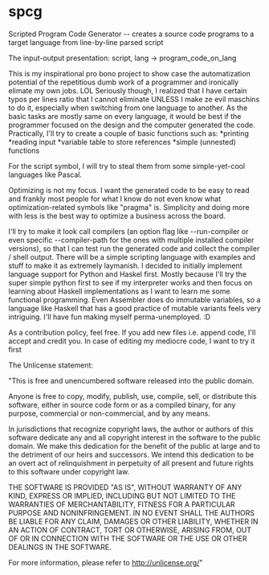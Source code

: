# spcg
Scripted Program Code Generator -- creates a source code programs to a target language from line-by-line parsed script

The input-output presentation: script, lang -> program_code_on_lang

This is my inspirational pro bono project to show case the automatization potential of the repetitious dumb work of a
programmer and ironically elimate my own jobs. LOL Seriously though, I realized that I have certain typos per lines ratio
that I cannot eliminate UNLESS I make ze evil maschins to do it, especially when switching from one language to another.
As the basic tasks are mostly same on every language, it would be best if the programmer focused on the design and the
computer generated the code. Practically, I'll try to create a couple of basic functions such as:
 *printing
 *reading input
 *variable table to store references
 *simple (unnested) functions
 
 For the script symbol, I will try to steal them from some simple-yet-cool languages like Pascal.
 
 Optimizing is not my focus. I want the generated code to be easy to read and frankly most people for what I know
 do not even know what optimization-related symbols like "pragma" is. Simplicity and doing more with less is the best way
 to optimize a business across the board.
 
 I'll try to make it look call compilers (an option flag like --run-compiler or even specific --compiler-path for the
 ones with multiple installed compiler versions), so that I can test run the generated code and collect the compiler
 / shell output. There will be a simple scripting language with examples and stuff to make it as extremely laymanish. 
 I decided to initially implement language support for Python and Haskel first. Mostly because I'll try the super simple
 python first to see if my interpreter works and then focus on learning about Haskell implementations as I want to learn
 me some functional programming. Even Assembler does do immutable variables, so a language like Haskell that has a good
 practice of mutable variants feels very intriguing. I'll have fun making myself perma-unemployed. :D

As a contribution policy, feel free. If you add new files i.e. append code, I'll accept and credit you. In case of editing
my mediocre code, I want to try it first 

The Unlicense statement:

"This is free and unencumbered software released into the public domain.

Anyone is free to copy, modify, publish, use, compile, sell, or
distribute this software, either in source code form or as a compiled
binary, for any purpose, commercial or non-commercial, and by any
means.

In jurisdictions that recognize copyright laws, the author or authors
of this software dedicate any and all copyright interest in the
software to the public domain. We make this dedication for the benefit
of the public at large and to the detriment of our heirs and
successors. We intend this dedication to be an overt act of
relinquishment in perpetuity of all present and future rights to this
software under copyright law.

THE SOFTWARE IS PROVIDED "AS IS", WITHOUT WARRANTY OF ANY KIND,
EXPRESS OR IMPLIED, INCLUDING BUT NOT LIMITED TO THE WARRANTIES OF
MERCHANTABILITY, FITNESS FOR A PARTICULAR PURPOSE AND NONINFRINGEMENT.
IN NO EVENT SHALL THE AUTHORS BE LIABLE FOR ANY CLAIM, DAMAGES OR
OTHER LIABILITY, WHETHER IN AN ACTION OF CONTRACT, TORT OR OTHERWISE,
ARISING FROM, OUT OF OR IN CONNECTION WITH THE SOFTWARE OR THE USE OR
OTHER DEALINGS IN THE SOFTWARE.

For more information, please refer to <http://unlicense.org/>"

